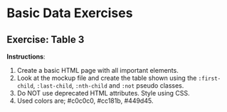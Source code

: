 # Basic Data Exercises

## Exercise: Table 3

**Instructions**:

1.  Create a basic HTML page with all important elements.
2.  Look at the mockup file and create the table shown using the `:first-child`, `:last-child`, `:nth-child` and `:not` pseudo classes.
3.  Do NOT use deprecated HTML attributes. Style using CSS.
4.  Used colors are; #c0c0c0, #cc181b, #449d45.